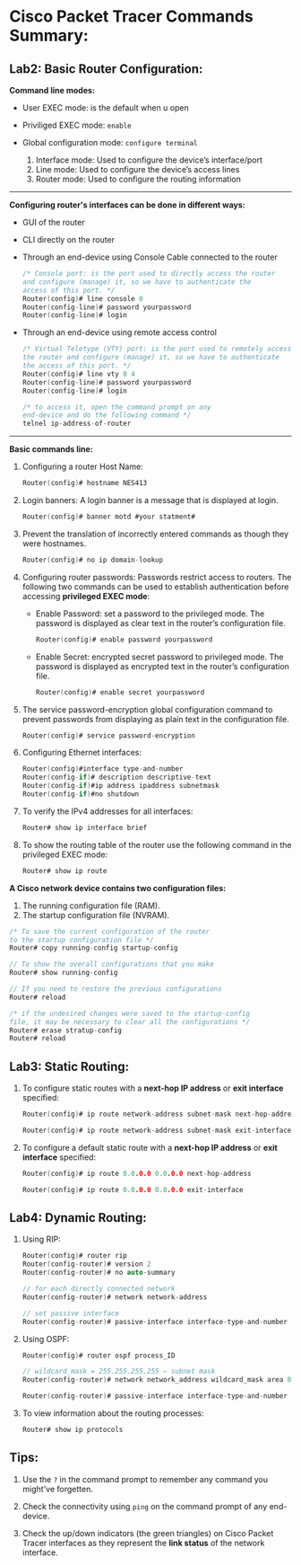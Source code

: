 # Cisco Packet Tracer Commands Summary:

## Lab2: Basic Router Configuration:

**Command line modes:**
- User EXEC mode: is the default when u open
- Priviliged EXEC mode: `enable`
- Global configuration mode: `configure terminal`

    1. Interface mode: Used to configure the device’s interface/port
    2. Line mode: Used to configure the device’s access lines
    3. Router mode: Used to configure the routing information

---

**Configuring router's interfaces can be done in different ways:**
- GUI of the router
- CLI directly on the router
- Through an end-device using Console Cable connected to the router

    ```c
    /* Console port: is the port used to directly access the router
    and configure (manage) it, so we have to authenticate the
    access of this port. */
    Router(config)# line console 0
    Router(config-line)# password yourpassword
    Router(config-line)# login
    ```
- Through an end-device using remote access control
    ```c
    /* Virtual Teletype (VTY) port: is the port used to remotely access
    the router and configure (manage) it, so we have to authenticate
    the access of this port. */
    Router(config)# line vty 0 4
    Router(config-line)# password yourpassword
    Router(config-line)# login
    ```
    ```c
    /* to access it, open the command prompt on any
    end-device and do the following command */
    telnel ip-address-of-router
    ```
---

**Basic commands line:**
1. Configuring a router Host Name:
    ```c
    Router(config)# hostname NES413
    ```

2. Login banners: A login banner is a message that is displayed at login.
    ```c
    Router(config)# banner motd #your statment#
    ```

3. Prevent the translation of incorrectly entered commands as though they
were hostnames.
    ```c
    Router(config)# no ip domain-lookup
    ```

4. Configuring router passwords: Passwords restrict access to routers. The following two commands can be used to establish authentication
before accessing **privileged EXEC mode**:

    - Enable Password: set a password to the privileged mode. The password is displayed as clear text in the router’s configuration file.
        ```c
        Router(config)# enable password yourpassword
        ```

    - Enable Secret: encrypted secret password to privileged mode. The password is displayed as encrypted text in the router’s configuration file.
        ```c
        Router(config)# enable secret yourpassword
        ```

5. The service password-encryption global configuration command to prevent passwords from displaying as plain text in the configuration file.
    ```c
    Router(config)# service password-encryption
    ````

6. Configuring Ethernet interfaces:
    ```c
    Router(config)#interface type-and-number
    Router(config-if)# description descriptive-text
    Router(config-if)#ip address ipaddress subnetmask
    Router(config-if)#no shutdown
    ```

7. To verify the IPv4 addresses for all interfaces:
    ```c
    Router# show ip interface brief
    ```

8. To show the routing table of the router use the following command in the privileged EXEC mode:
    ```c
    Router# show ip route
    ```

**A Cisco network device contains two configuration files:**
1) The running configuration file (RAM).
2) The startup configuration file (NVRAM).

```c
/* To save the current configuration of the router
to the startup configuration file */
Router# copy running-config startup-config

// To show the overall configurations that you make
Router# show running-config

// If you need to restore the previous configurations
Router# reload

/* if the undesired changes were saved to the startup-config
file, it may be necessary to clear all the configurations */
Router# erase stratup-config
Router# reload
```

## Lab3: Static Routing:

1) To configure static routes with a **next-hop IP address** or **exit interface** specified:
    ```c
    Router(config)# ip route network-address subnet-mask next-hop-address
    ```
    ```c
    Router(config)# ip route network-address subnet-mask exit-interface
    ```

2) To configure a default static route with a **next-hop IP address** or **exit interface** specified:
    ```c
    Router(config)# ip route 0.0.0.0 0.0.0.0 next-hop-address
    ```
    ```c
    Router(config)# ip route 0.0.0.0 0.0.0.0 exit-interface
    ```

## Lab4: Dynamic Routing:

1) Using RIP:
    ```c
    Router(config)# router rip
    Router(config-router)# version 2
    Router(config-router)# no auto-summary

    // for each directly connected network
    Router(config-router)# network network-address

    // set passive interface
    Router(config-router)# passive-interface interface-type-and-number
    ```

2) Using OSPF:
    ```c
    Router(config)# router ospf process_ID

    // wildcard_mask = 255.255.255.255 – subnet mask
    Router(config-router)# network network_address wildcard_mask area 0

    Router(config-router)# passive-interface interface-type-and-number
    ```

3) To view information about the routing processes:
    ```c
    Router# show ip protocols
    ```

## Tips:

1) Use the `?` in the command prompt to remember any command you might've forgetten.

2) Check the connectivity using `ping` on the command prompt of any end-device.

3) Check the up/down indicators (the green triangles) on Cisco Packet Tracer interfaces as they represent the **link status** of the network interface.